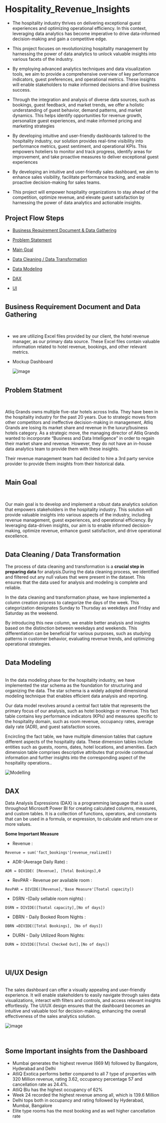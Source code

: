 # Hospitality_Revenue_Insights

+ The hospitality industry thrives on delivering exceptional guest experiences and optimizing operational efficiency. In this context, leveraging data analytics has become imperative to drive data-informed decision-making and gain a competitive edge.
  
+ This project focuses on revolutionizing hospitality management by harnessing the power of data analytics to unlock valuable insights into various facets of the industry.

+ By employing advanced analytics techniques and data visualization tools, we aim to provide a comprehensive overview of key performance indicators, guest preferences, and operational metrics. These insights will enable stakeholders to make informed decisions and drive business success.
  
+ Through the integration and analysis of diverse data sources, such as bookings, guest feedback, and market trends, we offer a holistic understanding of guest behavior, demand patterns, and market dynamics. This helps identify opportunities for revenue growth, personalize guest experiences, and make informed pricing and marketing strategies

+ By developing intuitive and user-friendly dashboards tailored to the hospitality industry, our solution provides real-time visibility into performance metrics, guest sentiment, and operational KPIs. This empowers hoteliers to monitor and track progress, identify areas for improvement, and take proactive measures to deliver exceptional guest experiences

+ By developing an intuitive and user-friendly sales dashboard, we aim to enhance sales visibility, facilitate performance tracking, and enable proactive decision-making for sales teams.

+ This project will empower hospitality organizations to stay ahead of the competition, optimize revenue, and elevate guest satisfaction by harnessing the power of data analytics and actionable insights.


## Project Flow Steps 

* <p><a href="#link1">Business Requirement Document & Data Gathering</a></p>
* <p><a href="#link2">Problem Statement</a></p>
* <p><a href="#link3">Main Goal</a></p>
* <p><a href="#link4">Data Cleaning / Data Transformation</a></p>
* <p><a href="#link5">Data Modeling</a></p>
* <p><a href="#link6">DAX</a></p>
* <p><a href="#link7">UI</a></p>

# <h2 id="link1">Business Requirement Document and Data Gathering</h2>
<br>

+ we are utilizing Excel files provided by our client, the hotel revenue manager, as our primary data source. These Excel files contain valuable information related to hotel revenue, bookings, and other relevant metrics.
+ Mockup Dashboard

  ![image](https://github.com/Sumaiya988/Hospitality_Revenue_Insights/assets/133051728/13643eec-9062-4c42-8786-e2661588fe00)

# <h2 id="link2">Problem Statment</h2>
<br>

Atliq Grands owns multiple five-star hotels across India. They have been in the hospitality industry for the past 20 years. Due to strategic moves from other competitors and ineffective decision-making in management, Atliq Grands are losing its market share and revenue in the luxury/business hotels category. As a strategic move, the managing director of Atliq Grands wanted to incorporate “Business and Data Intelligence” in order to regain their market share and revenue. However, they do not have an in-house data analytics team to provide them with these insights.

Their revenue management team had decided to hire a 3rd party service provider to provide them insights from their historical data.
<br>


# <h2 id="link3">Main Goal</h2>
<br>

Our main goal is to develop and implement a robust data analytics solution that empowers stakeholders in the hospitality industry. This solution will provide valuable insights into various aspects of the industry, including revenue management, guest experiences, and operational efficiency. By leveraging data-driven insights, our aim is to enable informed decision-making, optimize revenue, enhance guest satisfaction, and drive operational excellence.
<br>

# <h2 id="link4">Data Cleaning / Data Transformation</h2>

The process of data cleaning and transformation is a __crucial step in preparing data__ for analysis.During the data cleaning process, we identified and filtered out any null values that were present in the dataset. This ensures that the data used for analysis and modeling is complete and reliable.

In the data cleaning and transformation phase, we have implemented a column creation process to categorize the days of the week. This categorization designates Sunday to Thursday as weekdays and Friday and Saturday as the weekend.

By introducing this new column, we enable better analysis and insights based on the distinction between weekdays and weekends. This differentiation can be beneficial for various purposes, such as studying patterns in customer behavior, evaluating revenue trends, and optimizing operational strategies.
<br>
# <h2 id="link5">Data Modeling</h2>
<br>
In the data modeling phase for the hospitality industry, we have implemented the star schema as the foundation for structuring and organizing the data. The star schema is a widely adopted dimensional modeling technique that enables efficient data analysis and reporting.

Our data model revolves around a central fact table that represents the primary focus of our analysis, such as hotel bookings or revenue. This fact table contains key performance indicators (KPIs) and measures specific to the hospitality domain, such as room revenue, occupancy rates, average daily rate (ADR), and guest satisfaction scores.

Encircling the fact table, we have multiple dimension tables that capture different aspects of the hospitality data. These dimension tables include entities such as guests, rooms, dates, hotel locations, and amenities. Each dimension table comprises descriptive attributes that provide contextual information and further insights into the corresponding aspect of the hospitality operations..

![Modelling](https://github.com/Sumaiya988/Hospitality_Revenue_Insights/assets/133051728/961503d8-d015-478f-8d41-f0c1f331c157)


# <h2 id="link6">DAX</h2>

Data Analysis Expressions (DAX) is a programming language that is used throughout Microsoft Power BI for creating calculated columns, measures, and custom tables. It is a collection of functions, operators, and constants that can be used in a formula, or expression, to calculate and return one or more values.

__Some Important Measure__

* Revenue : 
```
Revenue = sum('fact_bookings'[revenue_realized])
```

* ADR-(Average Daily Rate) :

```
ADR = DIVIDE( [Revenue], [Total Bookings],0
```
* RevPAR - Revenue per available room :

```
RevPAR = DIVIDE([Revenue],'Base Measure'[Toatal capacity])
```

* DSRN -(Daily sellable room nights) :

```
DSRN = DIVIDE([Toatal capacity],[No of days])
```

* DBRN - Daily Booked Room Nights :
```
DBRN =DIVIDE([Total Bookings], [No of days]) 
```
* DURN - Daily Utilized Room Nights:
```
DURN = DIVIDE([Total Checked Out],[No of days])  
```
<br>

# <h2 id="link7">UI/UX Design</h2>
<br>
The sales dashboard can offer a visually appealing and user-friendly experience. It will enable stakeholders to easily navigate through sales data visualizations, interact with filters and controls, and access relevant insights effortlessly. The UI/UX design ensures that the dashboard becomes an intuitive and valuable tool for decision-making, enhancing the overall effectiveness of the sales analytics solution.



![image](https://github.com/Sumaiya988/Hospitality_Revenue_Insights/assets/133051728/459c69d8-4cc9-4857-9032-9c7a9819a2de)

<br>

## Some Important insights from the Dashboard

- Mumbai generates the highest revenue (669 M) followed by Bangalore, Hyderabad and Delhi
- AtliQ Exotica performs better compared to all 7 type of properties with 320 Million revenue, rating 3.62, occupancy percentage 57 and cancellation rate as 24.4%.
- AtliQ Blu has the highest occupancy of 62%
- Week 24 recorded the highest revenue among all, which is 139.6 Million
- Delhi tops both in occupancy and rating followed by Hyderabad, Mumbai, Bangalore
- Elite type rooms has the most booking and as well higher cancellation rate
